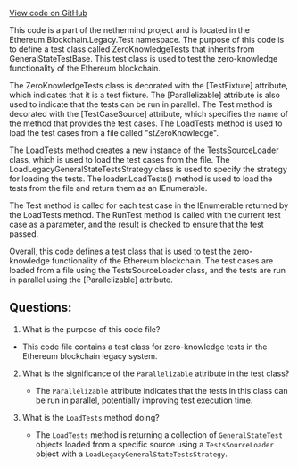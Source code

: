 [View code on GitHub](https://github.com/nethermindeth/nethermind/Ethereum.Blockchain.Legacy.Test/ZeroKnowledgeTests.cs)

This code is a part of the nethermind project and is located in the Ethereum.Blockchain.Legacy.Test namespace. The purpose of this code is to define a test class called ZeroKnowledgeTests that inherits from GeneralStateTestBase. This test class is used to test the zero-knowledge functionality of the Ethereum blockchain.

The ZeroKnowledgeTests class is decorated with the [TestFixture] attribute, which indicates that it is a test fixture. The [Parallelizable] attribute is also used to indicate that the tests can be run in parallel. The Test method is decorated with the [TestCaseSource] attribute, which specifies the name of the method that provides the test cases. The LoadTests method is used to load the test cases from a file called "stZeroKnowledge".

The LoadTests method creates a new instance of the TestsSourceLoader class, which is used to load the test cases from the file. The LoadLegacyGeneralStateTestsStrategy class is used to specify the strategy for loading the tests. The loader.LoadTests() method is used to load the tests from the file and return them as an IEnumerable<GeneralStateTest>.

The Test method is called for each test case in the IEnumerable<GeneralStateTest> returned by the LoadTests method. The RunTest method is called with the current test case as a parameter, and the result is checked to ensure that the test passed.

Overall, this code defines a test class that is used to test the zero-knowledge functionality of the Ethereum blockchain. The test cases are loaded from a file using the TestsSourceLoader class, and the tests are run in parallel using the [Parallelizable] attribute.
## Questions: 
 1. What is the purpose of this code file?
   - This code file contains a test class for zero-knowledge tests in the Ethereum blockchain legacy system.

2. What is the significance of the `Parallelizable` attribute in the test class?
   - The `Parallelizable` attribute indicates that the tests in this class can be run in parallel, potentially improving test execution time.

3. What is the `LoadTests` method doing?
   - The `LoadTests` method is returning a collection of `GeneralStateTest` objects loaded from a specific source using a `TestsSourceLoader` object with a `LoadLegacyGeneralStateTestsStrategy`.